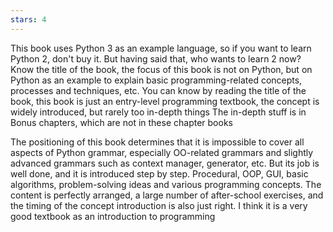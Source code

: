 ```yaml
---
stars: 4
---
```


This book uses Python 3 as an example language, so if you want to learn Python 2, don't buy it. But having said that, who wants to learn 2 now? Know the title of the book, the focus of this book is not on Python, but on Python as an example to explain basic programming-related concepts, processes and techniques, etc. You can know by reading the title of the book, this book is just an entry-level programming textbook, the concept is widely introduced, but rarely too in-depth things The in-depth stuff is in Bonus chapters, which are not in these chapter books

The positioning of this book determines that it is impossible to cover all aspects of Python grammar, especially OO-related grammars and slightly advanced grammars such as context manager, generator, etc. But its job is well done, and it is introduced step by step. Procedural, OOP, GUI, basic algorithms, problem-solving ideas and various programming concepts. The content is perfectly arranged, a large number of after-school exercises, and the timing of the concept introduction is also just right. I think it is a very good textbook as an introduction to programming
